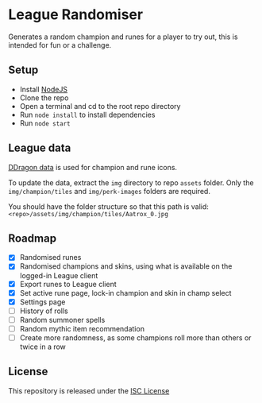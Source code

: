 # League Randomiser
Generates a random champion and runes for a player to try out, this is intended for fun or a challenge.

## Setup
 - Install [NodeJS](https://nodejs.org/en)
 - Clone the repo
 - Open a terminal and cd to the root repo directory
 - Run `node install` to install dependencies
 - Run `node start`

## League data
[DDragon data](https://developer.riotgames.com/docs/lol#data-dragon) is used for champion and rune icons.

To update the data, extract the `img` directory to repo `assets` folder.
Only the `img/champion/tiles` and `img/perk-images` folders are required.

You should have the folder structure so that this path is valid: `<repo>/assets/img/champion/tiles/Aatrox_0.jpg`

## Roadmap
* [x] Randomised runes
* [x] Randomised champions and skins, using what is available on the logged-in League client
* [x] Export runes to League client
* [x] Set active rune page, lock-in champion and skin in champ select
* [x] Settings page
* [ ] History of rolls
* [ ] Random summoner spells
* [ ] Random mythic item recommendation
* [ ] Create more randomness, as some champions roll more than others or twice in a row

## License
This repository is released under the [ISC License](./LICENSE.md)
